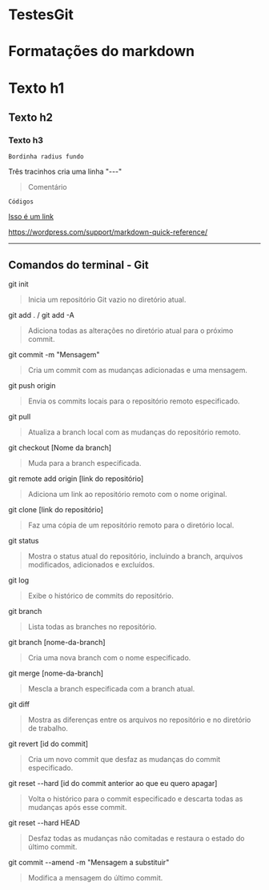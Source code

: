 
# TestesGit

# Formatações do markdown
# Texto h1
## Texto h2
### Texto h3

`Bordinha radius fundo`

Três tracinhos cria uma linha "---"

> Comentário

```shell
Códigos
```

[Isso é um link](https://github.com/MathLuz/TestesGit/blob/main/README.md)

https://wordpress.com/support/markdown-quick-reference/

---

## Comandos do terminal - Git

git init
> Inicia um repositório Git vazio no diretório atual.

git add . / git add -A
> Adiciona todas as alterações no diretório atual para o próximo commit.

git commit -m "Mensagem"
> Cria um commit com as mudanças adicionadas e uma mensagem.

git push origin
> Envia os commits locais para o repositório remoto especificado.

git pull
> Atualiza a branch local com as mudanças do repositório remoto.

git checkout [Nome da branch]
> Muda para a branch especificada.

git remote add origin [link do repositório]
> Adiciona um link ao repositório remoto com o nome original.

git clone [link do repositório]
> Faz uma cópia de um repositório remoto para o diretório local.

git status
> Mostra o status atual do repositório, incluindo a branch, arquivos modificados, adicionados e excluídos.

git log
> Exibe o histórico de commits do repositório.

git branch
> Lista todas as branches no repositório.

git branch [nome-da-branch]
> Cria uma nova branch com o nome especificado.

git merge [nome-da-branch]
> Mescla a branch especificada com a branch atual.

git diff
> Mostra as diferenças entre os arquivos no repositório e no diretório de trabalho.

git revert [id do commit]
> Cria um novo commit que desfaz as mudanças do commit especificado.

git reset --hard [id do commit anterior ao que eu quero apagar]
> Volta o histórico para o commit especificado e descarta todas as mudanças após esse commit.

git reset --hard HEAD
> Desfaz todas as mudanças não comitadas e restaura o estado do último commit.

git commit --amend -m "Mensagem a substituir"
> Modifica a mensagem do último commit.




